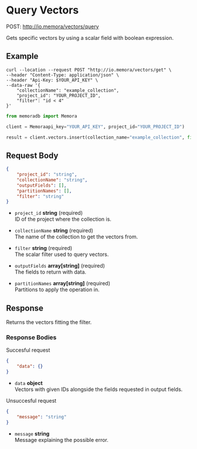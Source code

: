 # Query Vectors

POST: http://io.memora/vectors/query

Gets specific vectors by using a scalar field with boolean expression.

## Example


```shell
curl --location --request POST "http://io.memora/vectors/get" \
--header "Content-Type: application/json" \
--header "Api-Key: $YOUR_API_KEY" \
--data-raw '{
    "collectionName": "example_collection",
    "project_id": "YOUR_PROJECT_ID",
    "filter": "id < 4"
}'
```
```python
from memoradb import Memora

client = Memoraapi_key="YOUR_API_KEY", project_id="YOUR_PROJECT_ID")

result = client.vectors.insert(collection_name="example_collection", filter="id < 4")
```
## Request Body

```json
{
    "project_id": "string",
    "collectionName": "string",
    "outputFields": [],
    "partitionNames": [],
    "filter": "string"
}
```

- `project_id` __string__ (required)</br> ID of the project where the collection is.

- `collectionName` __string__ (required)</br>The name of the collection to get the vectors from.

- `filter` __string__ (required)</br> The scalar filter used to query vectors.

- `outputFields` __array[string]__ (required)</br> The fields to return with data.

- `partitionNames` __array[string]__ (required)</br> Partitions to apply the operation in.


## Response

Returns the vectors fitting the filter.

### Response Bodies

Succesful request
```json
{
    "data": {}
}
```

- `data` __object__ </br> Vectors with given IDs alongside the fields requested in output fields.



Unsuccesful request
```json
{
    "message": "string"
}
```

- `message` __string__ </br> Message explaining the possible error.